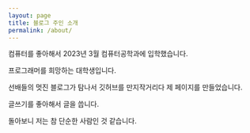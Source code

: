 ```yaml
---
layout: page
title: 블로그 주인 소개
permalink: /about/
---
```


컴퓨터를 좋아해서 2023년 3월 컴퓨터공학과에 입학했습니다.

프로그래머를 희망하는 대학생입니다.

선배들의 멋진 블로그가 탐나서 깃허브를 만지작거리다 제 페이지를 만들었습니다.

글쓰기를 좋아해서 글을 씁니다.

돌아보니 저는 참 단순한 사람인 것 같습니다.
